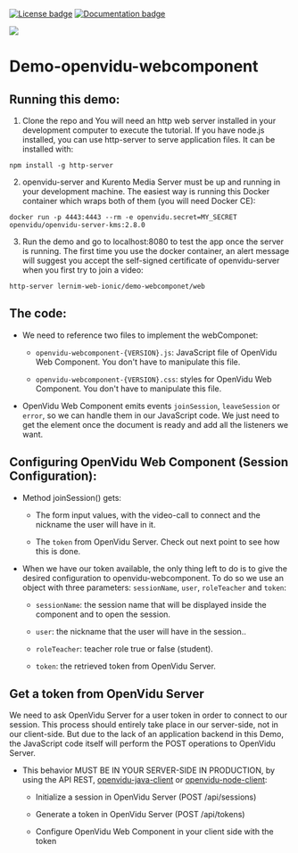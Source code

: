 [![License badge](https://img.shields.io/badge/license-Apache2-orange.svg)](http://www.apache.org/licenses/LICENSE-2.0)
[![Documentation badge](https://readthedocs.org/projects/fiware-orion/badge/?version=latest)](http://openvidu.io/docs/home/)

[![][OpenViduLogo]](http://openvidu.io)

# Demo-openvidu-webcomponent

## Running this demo:

1) Clone the repo and You will need an http web server installed in your development computer to execute the tutorial. If you have node.js installed, you can use http-server to serve application files. It can be installed with:

  `npm install -g http-server`

2) openvidu-server and Kurento Media Server must be up and running in your development machine. The easiest way is running this Docker container which wraps both of them (you will need Docker CE):

  `docker run -p 4443:4443 --rm -e openvidu.secret=MY_SECRET openvidu/openvidu-server-kms:2.8.0`

3) Run the demo and go to localhost:8080 to test the app once the server is running. The first time you use the docker container, an alert message will suggest you accept the self-signed certificate of openvidu-server when you first try to join a video:

  `http-server lernim-web-ionic/demo-webcomponet/web`


## The code:

* We need to reference two files to implement the webComponet:

  * `openvidu-webcomponent-{VERSION}.js`: JavaScript file of OpenVidu Web Component. You don't have to manipulate this file.
  
  * `openvidu-webcomponent-{VERSION}.css`: styles for OpenVidu Web Component. You don't have to manipulate this file.
  
* OpenVidu Web Component emits events `joinSession`, `leaveSession` or `error`, so we can handle them in our JavaScript code. We just need to get the element once the document is ready and add all the listeners we want.


## Configuring OpenVidu Web Component (Session Configuration):

* Method joinSession() gets:

  * The form input values, with the video-call to connect and the nickname the user will have in it.
  
  * The `token` from OpenVidu Server. Check out next point to see how this is done.
  
* When we have our token available, the only thing left to do is to give the desired configuration to openvidu-webcomponent. To do so we use an object with three parameters: `sessionName`, `user`, `roleTeacher` and `token`:

  * `sessionName`: the session name that will be displayed inside the component and to open the session.
  
  * `user`: the nickname that the user will have in the session..
  
  * `roleTeacher`: teacher role true or false (student).
  
  * `token`: the retrieved token from OpenVidu Server.


## Get a token from OpenVidu Server

We need to ask OpenVidu Server for a user token in order to connect to our session. This process should entirely take place in our server-side, not in our client-side. But due to the lack of an application backend in this Demo, the JavaScript code itself will perform the POST operations to OpenVidu Server.

* This behavior MUST BE IN YOUR SERVER-SIDE IN PRODUCTION, by using the API REST, [openvidu-java-client](https://openvidu.io/docs/reference-docs/openvidu-java-client/) or [openvidu-node-client](https://openvidu.io/docs/reference-docs/openvidu-node-client/):

  * Initialize a session in OpenVidu Server (POST /api/sessions)
 
  * Generate a token in OpenVidu Server (POST /api/tokens)
 
  * Configure OpenVidu Web Component in your client side with the token
  


 
  












[OpenViduLogo]: https://secure.gravatar.com/avatar/5daba1d43042f2e4e85849733c8e5702?s=120
